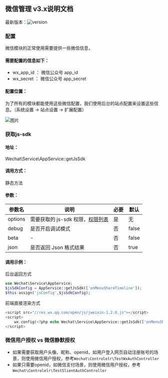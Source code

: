 ## 微信管理 v3.x说明文档 

最新版本：![version](https://img.shields.io/github/release/ztbcms/ztbcms-Wechat.svg?maxAge=36000)


### 配置

微信模块的正常使用需要提供一些微信信息，

#### 需要配置的信息如下：

- wx_app_id ： 微信公众号 app_id
- wx_secret ： 微信公众号 app_secret

#### 配置位置：

为了所有的模块都能使用这些微信配置，我们使用后台的站点配置来设置这些信息。（系统设置 -> 站点设置 -> 扩展配置）

 ![图片](https://dn-coding-net-production-pp.qbox.me/4268d248-a811-4e36-a9b7-caf6cbfeed8b.png) 

### 获取js-sdk

#### 地址：

Wechat\Service\AppService::getJsSdk

#### 调用方式：

静态方法

#### 参数：

| 参数名 | 说明 | 必要 | 默认 |
| -- | -- | -- | -- |
| options | 需要获取的 js-sdk 权限，[权限列表](https://mp.weixin.qq.com/wiki?action=doc&id=mp1421141115&t=0.8300217118358675#fl2) | 是 | 无 |
| debug | 是否开启调试模式 | 否 | false |
| beta | - | 否 | false |
| json | 是否返回 Json 格式结果 | 否 | true |

#### 调用示例：

后台返回方式
```php
use Wechat\Service\AppService;
$jsSdkConfig = AppService::getJsSdk(['onMenuShareTimeline']);
$this-assign('jsConfig',$jsSdkConfig);
```

前端直接渲染方式

```php
<script src="//res.wx.qq.com/open/js/jweixin-1.2.0.js"></script>
<script>
    wx.config(<?php echo Wechat\Service\AppService::getJsSdk(['onMenuShareTimeline']); ?>);
</script>
```



### 微信用户授权 vs 微信静默授权

- 如果需要获取用户头像、昵称、openid，如用户登入网页自动注册账号的场景，则使用微信用户授权，参考`Wechat\Controlelr\TestWxAuthController`
- 如果只需要openid，如微信支付场景，则使用微信用户授权，参考`Wechat\Controlelr\TestSlientAuthController`

